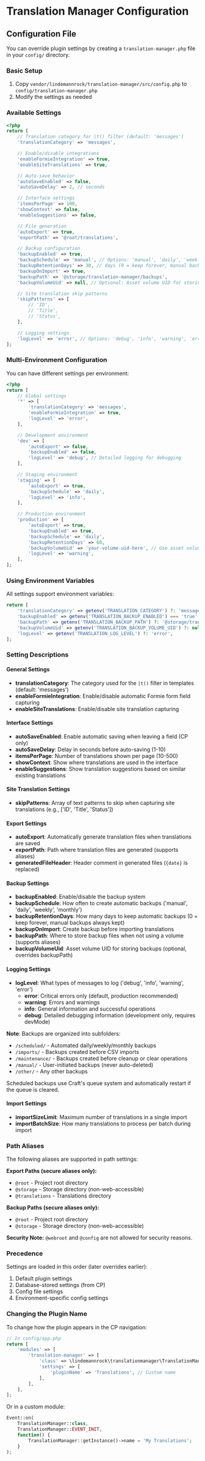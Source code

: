 # Translation Manager Configuration

## Configuration File

You can override plugin settings by creating a `translation-manager.php` file in your `config/` directory.

### Basic Setup

1. Copy `vendor/lindemannrock/translation-manager/src/config.php` to `config/translation-manager.php`
2. Modify the settings as needed

### Available Settings

```php
<?php
return [
    // Translation category for |t() filter (default: 'messages')
    'translationCategory' => 'messages',

    // Enable/disable integrations
    'enableFormieIntegration' => true,
    'enableSiteTranslations' => true,

    // Auto-save behavior
    'autoSaveEnabled' => false,
    'autoSaveDelay' => 2, // seconds

    // Interface settings
    'itemsPerPage' => 100,
    'showContext' => false,
    'enableSuggestions' => false,

    // File generation
    'autoExport' => true,
    'exportPath' => '@root/translations',

    // Backup configuration
    'backupEnabled' => true,
    'backupSchedule' => 'manual', // Options: 'manual', 'daily', 'weekly', 'monthly'
    'backupRetentionDays' => 30, // days (0 = keep forever, manual backups always kept)
    'backupOnImport' => true,
    'backupPath' => '@storage/translation-manager/backups',
    'backupVolumeUid' => null, // Optional: Asset volume UID for storing backups

    // Site translation skip patterns
    'skipPatterns' => [
        // 'ID',
        // 'Title',
        // 'Status',
    ],

    // Logging settings
    'logLevel' => 'error', // Options: 'debug', 'info', 'warning', 'error'
];
```

### Multi-Environment Configuration

You can have different settings per environment:

```php
<?php
return [
    // Global settings
    '*' => [
        'translationCategory' => 'messages',
        'enableFormieIntegration' => true,
        'logLevel' => 'error',
    ],

    // Development environment
    'dev' => [
        'autoExport' => false,
        'backupEnabled' => false,
        'logLevel' => 'debug', // Detailed logging for debugging
    ],

    // Staging environment
    'staging' => [
        'autoExport' => true,
        'backupSchedule' => 'daily',
        'logLevel' => 'info',
    ],

    // Production environment
    'production' => [
        'autoExport' => true,
        'backupEnabled' => true,
        'backupSchedule' => 'daily',
        'backupRetentionDays' => 60,
        'backupVolumeUid' => 'your-volume-uid-here', // Use asset volume in production
        'logLevel' => 'warning',
    ],
];
```

### Using Environment Variables

All settings support environment variables:

```php
return [
    'translationCategory' => getenv('TRANSLATION_CATEGORY') ?: 'messages',
    'backupEnabled' => getenv('TRANSLATION_BACKUP_ENABLED') === 'true',
    'backupPath' => getenv('TRANSLATION_BACKUP_PATH') ?: '@storage/translation-manager/backups',
    'backupVolumeUid' => getenv('TRANSLATION_BACKUP_VOLUME_UID') ?: null,
    'logLevel' => getenv('TRANSLATION_LOG_LEVEL') ?: 'error',
];
```

### Setting Descriptions

#### General Settings

- **translationCategory**: The category used for the `|t()` filter in templates (default: 'messages')
- **enableFormieIntegration**: Enable/disable automatic Formie form field capturing
- **enableSiteTranslations**: Enable/disable site translation capturing

#### Interface Settings

- **autoSaveEnabled**: Enable automatic saving when leaving a field (CP only)
- **autoSaveDelay**: Delay in seconds before auto-saving (1-10)
- **itemsPerPage**: Number of translations shown per page (10-500)
- **showContext**: Show where translations are used in the interface
- **enableSuggestions**: Show translation suggestions based on similar existing translations

#### Site Translation Settings

- **skipPatterns**: Array of text patterns to skip when capturing site translations (e.g., ['ID', 'Title', 'Status'])

#### Export Settings

- **autoExport**: Automatically generate translation files when translations are saved
- **exportPath**: Path where translation files are generated (supports aliases)
- **generatedFileHeader**: Header comment in generated files (`{date}` is replaced)

#### Backup Settings

- **backupEnabled**: Enable/disable the backup system
- **backupSchedule**: How often to create automatic backups ('manual', 'daily', 'weekly', 'monthly')
- **backupRetentionDays**: How many days to keep automatic backups (0 = keep forever, manual backups always kept)
- **backupOnImport**: Create backup before importing translations
- **backupPath**: Where to store backup files when not using a volume (supports aliases)
- **backupVolumeUid**: Asset volume UID for storing backups (optional, overrides backupPath)

#### Logging Settings

- **logLevel**: What types of messages to log ('debug', 'info', 'warning', 'error')
  - **error**: Critical errors only (default, production recommended)
  - **warning**: Errors and warnings
  - **info**: General information and successful operations
  - **debug**: Detailed debugging information (development only, requires devMode)

**Note**: Backups are organized into subfolders:
- `/scheduled/` - Automated daily/weekly/monthly backups
- `/imports/` - Backups created before CSV imports
- `/maintenance/` - Backups created before cleanup or clear operations
- `/manual/` - User-initiated backups (never auto-deleted)
- `/other/` - Any other backups

Scheduled backups use Craft's queue system and automatically restart if the queue is cleared.

#### Import Settings

- **importSizeLimit**: Maximum number of translations in a single import
- **importBatchSize**: How many translations to process per batch during import

### Path Aliases

The following aliases are supported in path settings:

**Export Paths (secure aliases only):**
- `@root` - Project root directory
- `@storage` - Storage directory (non-web-accessible)
- `@translations` - Translations directory

**Backup Paths (secure aliases only):**
- `@root` - Project root directory
- `@storage` - Storage directory (non-web-accessible)

**Security Note:** `@webroot` and `@config` are not allowed for security reasons.

### Precedence

Settings are loaded in this order (later overrides earlier):

1. Default plugin settings
2. Database-stored settings (from CP)
3. Config file settings
4. Environment-specific config settings

### Changing the Plugin Name

To change how the plugin appears in the CP navigation:

```php
// In config/app.php
return [
    'modules' => [
        'translation-manager' => [
            'class' => \lindemannrock\translationmanager\TranslationManager::class,
            'settings' => [
                'pluginName' => 'Translations', // Custom name
            ],
        ],
    ],
];
```

Or in a custom module:

```php
Event::on(
    TranslationManager::class,
    TranslationManager::EVENT_INIT,
    function() {
        TranslationManager::getInstance()->name = 'My Translations';
    }
);
```
